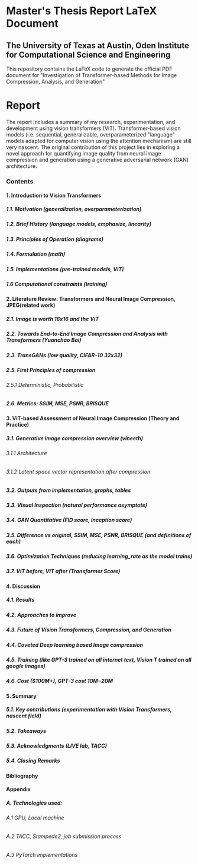 # Master's Thesis Report LaTeX Document
## The University of Texas at Austin, Oden Institute for Computational Science and Engineering

This repository contains the LaTeX code to generate the official PDF document for
"Investigation of Transformer-based Methods for Image Compression, Analysis, and Generation"

Report
=============================================================
The report includes a summary of my research, experimentation,
and development using vision transformers (ViT).
Transformer-based vision models (i.e. sequential, generalizable, overparameterized "language" models adapted for computer vision using the attention mechanism) are still very nascent.
The original contribution of this project lies in exploring a novel approach for quantifying image quality from neural image compression and generation using a generative adversarial network (GAN) architecture.

### Contents

#### 1. Introduction to Vision Transformers
##### 1.1. Motivation (generalization, overparameterization)
##### 1.2. Brief History (language models, emphasize, linearity)
##### 1.3. Principles of Operation (diagrams) 
##### 1.4. Formulation (math)
##### 1.5. Implementations (pre-trained models, ViT)
##### 1.6 Computational constraints (training)

#### 2. Literature Review: Transformers and Neural Image Compression, JPEG(related work)
##### 2.1. Image is worth 16x16 and the ViT
##### 2.2. Towards End-to-End Image Compression and Analysis with Transformers (Yuanchao Bai)
##### 2.3. TransGANs (low quality, CIFAR-10 32x32)
##### 2.5. First Principles of compression
###### 2.5.1 Deterministic, Probabilistic
##### 2.6. Metrics: SSIM, MSE, PSNR, BRISQUE

#### 3. ViT-based Assessment of Neural Image Compression (Theory and Practice)
##### 3.1. Generative image compression overview (vineeth)
###### 3.1.1 Architecture
###### 3.1.2 Latent space vector representation after compression
##### 3.2. Outputs from implementation, graphs, tables
##### 3.3. Visual Inspection (natural performance asymptote)
##### 3.4. GAN Quantitative (FID score, inception score)
##### 3.5. Difference vs original, SSIM, MSE, PSNR, BRISQUE (and definitions of each)
##### 3.6. Optimization Techniques (reducing learning_rate as the model trains)
##### 3.7. ViT before, ViT after (Transformer Score)

#### 4. Discussion
##### 4.1. Results
##### 4.2. Approaches to improve
##### 4.3. Future of Vision Transformers, Compression, and Generation
##### 4.4. Coveted Deep learning based Image compression 
##### 4.5. Training (like GPT-3 trained on all internet text, Vision T trained on all google images)
##### 4.6. Cost ($100M+), GPT-3 cost $10M-$20M

#### 5. Summary
##### 5.1. Key contributions (experimentation with Vision Transformers, nascent field)
##### 5.2. Takeaways
##### 5.3. Acknowledgments (LIVE lab, TACC)
##### 5.4. Closing Remarks

#### Bibliography

#### Appendix
##### A. Technologies used:
###### A.1 GPU, Local machine
###### A.2 TACC, Stampede2, job submission process
###### A.3 PyTorch implementations